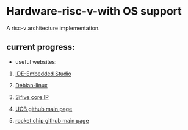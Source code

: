 # Hardware-risc-v-with OS support
A risc-v architecture implementation.

## current progress:

- useful websites:

1. [IDE-Embedded Studio](https://www.segger.com/products/development-tools/embedded-studio/editions/risc-v/)

2. [Debian-linux](https://wiki.debian.org/RISC-V)

3. [Sifive core IP](https://www.sifive.com/risc-v-core-ip)

4. [UCB github main page](https://github.com/ucb-bar)

5. [rocket chip github main page](https://github.com/chipsalliance/rocket-chip)

